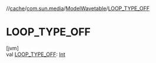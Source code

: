 //[cache](../../../index.md)/[com.sun.media](../index.md)/[ModelWavetable](index.md)/[LOOP_TYPE_OFF](-l-o-o-p_-t-y-p-e_-o-f-f.md)

# LOOP_TYPE_OFF

[jvm]\
val [LOOP_TYPE_OFF](-l-o-o-p_-t-y-p-e_-o-f-f.md): [Int](https://kotlinlang.org/api/latest/jvm/stdlib/kotlin/-int/index.html)
